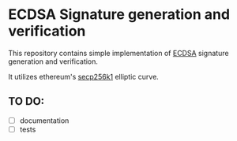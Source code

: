 # ECDSA Signature generation and verification

This repository contains simple implementation of [ECDSA](https://en.wikipedia.org/wiki/Elliptic_Curve_Digital_Signature_Algorithm)
signature generation and verification.

It utilizes ethereum's [secp256k1](https://en.bitcoin.it/wiki/Secp256k1) elliptic 
curve.

## TO DO:
- [ ] documentation
- [ ] tests
